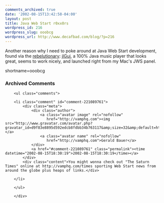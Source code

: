 ```yaml
---
comments_archived: true
date: '2002-08-15T13:42:58-04:00'
layout: post
title: Java Web Start r0xx0rs
wordpress_id: 216
wordpress_slug: ooobcg
wordpress_url: http://www.decafbad.com/blog/?p=216
---
```

<p>Another reason why I need to poke around at Java Web Start development, found via the <a href="http://radio.weblogs.com/0107789/2002/08/15.html#a720">rebelutionary</a>: <a href="http://www.javazoom.net/jlgui/jlgui.html">jlGui</a>, a 100% Java music player that looks great, seems to work nicely, and launched right from my Mac's JWS panel.</p>
<!--more-->
shortname=ooobcg

<div id="comments" class="comments archived-comments">
            <h3>Archived Comments</h3>
            
        <ul class="comments">
            
        <li class="comment" id="comment-221089761">
            <div class="meta">
                <div class="author">
                    <a class="avatar image" rel="nofollow" 
                       href="http://vamphq.com"><img src="http://www.gravatar.com/avatar.php?gravatar_id=d9f83e8895d592edcb8fdbb34b763117&amp;size=32&amp;default=http://mediacdn.disqus.com/1320279820/images/noavatar32.png"/></a>
                    <a class="avatar name" rel="nofollow" 
                       href="http://vamphq.com">Gerald Bauer</a>
                </div>
                <a href="#comment-221089761" class="permalink"><time datetime="2002-08-15T18:30:19">2002-08-15T18:30:19</time></a>
            </div>
            <div class="content">You might wonna check out "The Saturn Times" online at http://vamphq.com/times sporting Web Start news from around the globe plus heaps of links.</div>
            
        </li>
    
        </ul>
    
        </div>
    